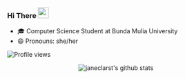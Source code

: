 ### Hi There <img src="https://media.giphy.com/media/hvRJCLFzcasrR4ia7z/giphy.gif" width="25px">

- :mortar_board: Computer Science Student at Bunda Mulia University
- 😄 Pronouns: she/her

![Profile views](https://visitor-badge.glitch.me/badge?page_id=kuydev)

<div id="stats" align="center">

![janeclarst's github stats](https://github-readme-stats.vercel.app/api?username=kuydev&theme=blue-green&show_icons=true)
